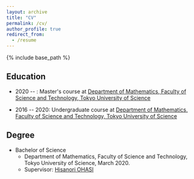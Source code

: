 ```yaml
---
layout: archive
title: "CV"
permalink: /cv/
author_profile: true
redirect_from:
  - /resume
---
```


{% include base_path %}

## Education

* 2020 --     : Master's course at [Department of Mathematics, Faculty of Science and Technology, Tokyo University of Science](https://www.tus.ac.jp/en/fac/riko/math.html)

* 2016 -- 2020: Undergraduate course at [Department of Mathematics, Faculty of Science and Technology, Tokyo University of Science](https://www.tus.ac.jp/en/fac/riko/math.html)

## Degree

* Bachelor of Science
  * Department of Mathematics, Faculty of Science and Technology, Tokyo University of Science, March 2020.
  * Supervisor: [Hisanori OHASI](https://www.ma.noda.tus.ac.jp/u/oh/index.html)
